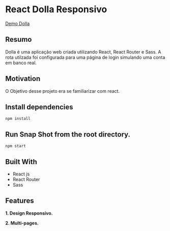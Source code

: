 # React Dolla Responsivo

[Demo Dolla](https://react-smooth-responsiva.netlify.app/)

## Resumo

Dolla é uma aplicação web criada utilizando React, React Router e Sass. A rota utilzada foi configurada para uma página de login simulando uma conta em banco real.

## Motivation
O Objetivo desse projeto era se familiarizar com react.

## Install dependencies

`npm install`

## Run Snap Shot from the root directory.

`npm start`

## Built With

- React js
- React Router
- Sass

## Features

**1. Design Responsivo.**

**2. Multi-pages.**



